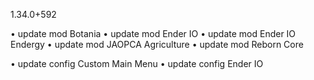 1.34.0+592

• update mod Botania
• update mod Ender IO
• update mod Ender IO Endergy
• update mod JAOPCA Agriculture
• update mod Reborn Core

• update config Custom Main Menu
• update config Ender IO
